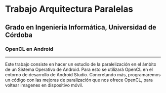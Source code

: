 # Trabajo Arquitectura Paralelas
## Grado en Ingeniería Informática, Universidad de Córdoba
### OpenCL en Android

---

Este trabajo consiste en hacer un estudio de la paralelización en el ámbito de un Sistema Operativo de Android. Para esto se utilizará OpenCL en el entorno de desarrollo de Android Studio. Concretando más, programaremos un código con las mejoras de paralización que nos ofrece OpenCL, para voltear imagenes en dispositivo móvil. 
